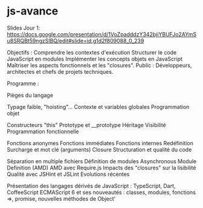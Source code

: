 # js-avance

Slides Jour 1:
https://docs.google.com/presentation/d/1VoZpadddzY342bjiYBUFJo2AYmSu8SRQBt59ngzSIBQ/edit#slide=id.g1d2f809088_0_239


Objectifs :
Comprendre les contextes d'exécution
Structurer le code JavaScript en modules
Implémenter les concepts objets en JavaScript
Maîtriser les aspects fonctionnels et les "closures".
Public :
Développeurs, architectes et chefs de projets techniques.

Programme :

Pièges du langage

Typage faible, "hoisting"...
Contexte et variables globales
Programmation objet

Constructeurs
"this"
Prototype et __prototype
Héritage
Visibilité
Programmation fonctionnelle

Fonctions anonymes
Fonctions immédiates
Fonctions internes
Redéfinition
Surcharge et mot clé (arguments)
Closure
Structuration et qualité du code

Séparation en multiple fichiers
Définition de modules
Asynchronous Module Definition (AMD)
AMD avec Require.js
Impacts des "closures" sur la lisibilité
Qualité avec JSHint et JSLint
Evolutions récentes

Présentation des langages dérivés de JavaScript : TypeScript, Dart, CoffeeScript
ECMAScript 6 et ses nouveautés : classes, modules, fonctions =>, promise, nouvelles méthodes de Object'
